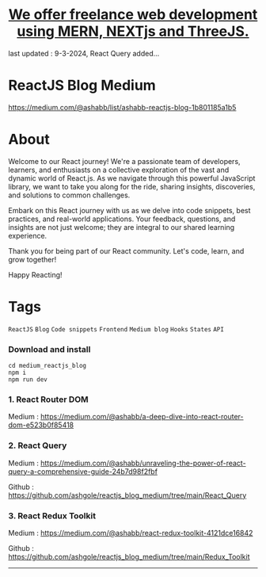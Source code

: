 <h1 align='center'>
<a href="https://ashabb.netlify.app/" target="_blank"> We offer freelance web development using MERN, NEXTjs and ThreeJS.</a>
</h1>

last updated : 9-3-2024,
React Query added...


# ReactJS Blog Medium
https://medium.com/@ashabb/list/ashabb-reactjs-blog-1b801185a1b5


# About

Welcome to our React journey! We're a passionate team of developers, learners, and enthusiasts on a collective exploration of the vast and dynamic world of React.js. As we navigate through this powerful JavaScript library, we want to take you along for the ride, sharing insights, discoveries, and solutions to common challenges.

Embark on this React journey with us as we delve into code snippets, best practices, and real-world applications. Your feedback, questions, and insights are not just welcome; they are integral to our shared learning experience.

Thank you for being part of our React community. Let's code, learn, and grow together!

Happy Reacting!

# Tags

`ReactJS` `Blog` `Code snippets` `Frontend` `Medium blog` `Hooks` `States` `API`

### Download and install

```
cd medium_reactjs_blog
npm i
npm run dev
```

### 1. React Router DOM

Medium : https://medium.com/@ashabb/a-deep-dive-into-react-router-dom-e523b0f85418

### 2. React Query

Medium : https://medium.com/@ashabb/unraveling-the-power-of-react-query-a-comprehensive-guide-24b7d98f2fbf

Github : https://github.com/ashgole/reactjs_blog_medium/tree/main/React_Query

### 3. React Redux Toolkit

Medium : https://medium.com/@ashabb/react-redux-toolkit-4121dce16842

Github : https://github.com/ashgole/reactjs_blog_medium/tree/main/Redux_Toolkit


***
